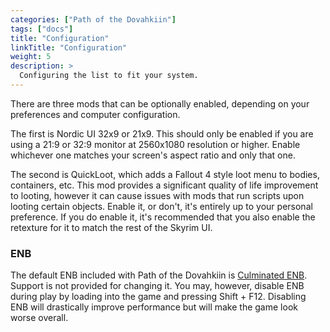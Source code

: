 ```yaml
---
categories: ["Path of the Dovahkiin"]
tags: ["docs"] 
title: "Configuration"
linkTitle: "Configuration"
weight: 5
description: >
  Configuring the list to fit your system.
---
```


There are three mods that can be optionally enabled, depending on your preferences and computer configuration. 

The first is Nordic UI 32x9 or 21x9. This should only be enabled if you are using a 21:9 or 32:9 monitor at 2560x1080 resolution or higher. Enable whichever one matches your screen's aspect ratio and only that one.

The second is QuickLoot, which adds a Fallout 4 style loot menu to bodies, containers, etc. This mod provides a significant quality of life improvement to looting, however it can cause issues with mods that run scripts upon looting certain objects. Enable it, or don't, it's entirely up to your personal preference. If you do enable it, it's recommended that you also enable the retexture for it to match the rest of the Skyrim UI.

### ENB
The default ENB included with Path of the Dovahkiin is [Culminated ENB](https://www.nexusmods.com/skyrimspecialedition/mods/53167). Support is not provided for changing it. You may, however, disable ENB during play by loading into the game and pressing Shift + F12. Disabling ENB will drastically improve performance but will make the game look worse overall.